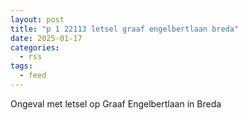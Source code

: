 ```yaml
---
layout: post
title: "p 1 22113 letsel graaf engelbertlaan breda"
date: 2025-01-17
categories: 
  - rss
tags: 
  - feed
---
```


Ongeval met letsel op Graaf Engelbertlaan in Breda
